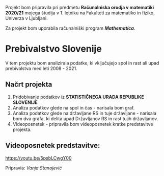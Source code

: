 Projekt bom pripravila pri predmetu **Računalniska orodja v matematiki 2020/21** mojega študija v 1. letniku
na Fakulteti za matematiko in fiziko, Univerza v Ljubljani.

Za projekt bom uporabila računalniški program ***Mathematica***.

# Prebivalstvo Slovenije

V tem projektu bom analizirala podatke, ki vključujejo spol in rast ali upad prebivalstva med leti 2008 - 2021. 

## Načrt projekta
1. Pridobivanje podatkov iz **STATISTIČNEGA URADA REPUBLIKE SLOVENIJE**
2. Analiza podatkov glede na spol in čas - narisala bom graf.
3. Analiza podatkov glede na državljane RS in tuje državljane - narisala bom dva grafa, ki delita upad Državljanov RS in rast tujih državljanov.
5. Videoposnetek - pripravila bom videoposnetek kratke predstavitve projekta.

## Videoposnetek predstavitve:
https://youtu.be/5psbLCwgY00
 
Pripravia: *Vanja Stanojević*
